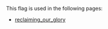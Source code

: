 This flag is used in the following pages:
 - [reclaiming_our_glory](../events/reclaiming_our_glory.md)
